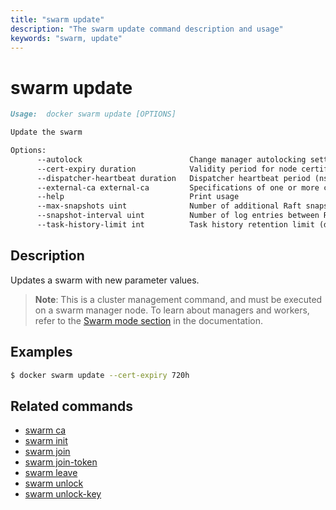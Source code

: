 ```yaml
---
title: "swarm update"
description: "The swarm update command description and usage"
keywords: "swarm, update"
---
```


# swarm update

```markdown
Usage:  docker swarm update [OPTIONS]

Update the swarm

Options:
      --autolock                        Change manager autolocking setting (true|false)
      --cert-expiry duration            Validity period for node certificates (ns|us|ms|s|m|h) (default 2160h0m0s)
      --dispatcher-heartbeat duration   Dispatcher heartbeat period (ns|us|ms|s|m|h) (default 5s)
      --external-ca external-ca         Specifications of one or more certificate signing endpoints
      --help                            Print usage
      --max-snapshots uint              Number of additional Raft snapshots to retain
      --snapshot-interval uint          Number of log entries between Raft snapshots (default 10000)
      --task-history-limit int          Task history retention limit (default 5)
```

## Description

Updates a swarm with new parameter values.

> **Note**: This is a cluster management command, and must be executed on a swarm
> manager node. To learn about managers and workers, refer to the [Swarm mode
> section](https://docs.docker.com/engine/swarm/) in the documentation.

## Examples

```bash
$ docker swarm update --cert-expiry 720h
```

## Related commands

* [swarm ca](swarm_ca.md)
* [swarm init](swarm_init.md)
* [swarm join](swarm_join.md)
* [swarm join-token](swarm_join-token.md)
* [swarm leave](swarm_leave.md)
* [swarm unlock](swarm_unlock.md)
* [swarm unlock-key](swarm_unlock-key.md)
